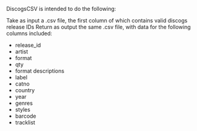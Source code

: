 DiscogsCSV is intended to do the following:

Take as input a .csv file, the first column of which contains valid discogs release IDs
Return as output the same .csv file, with data for the following columns included:

- release_id
- artist
- format
- qty
- format descriptions
- label
- catno
- country
- year
- genres
- styles
- barcode
- tracklist

